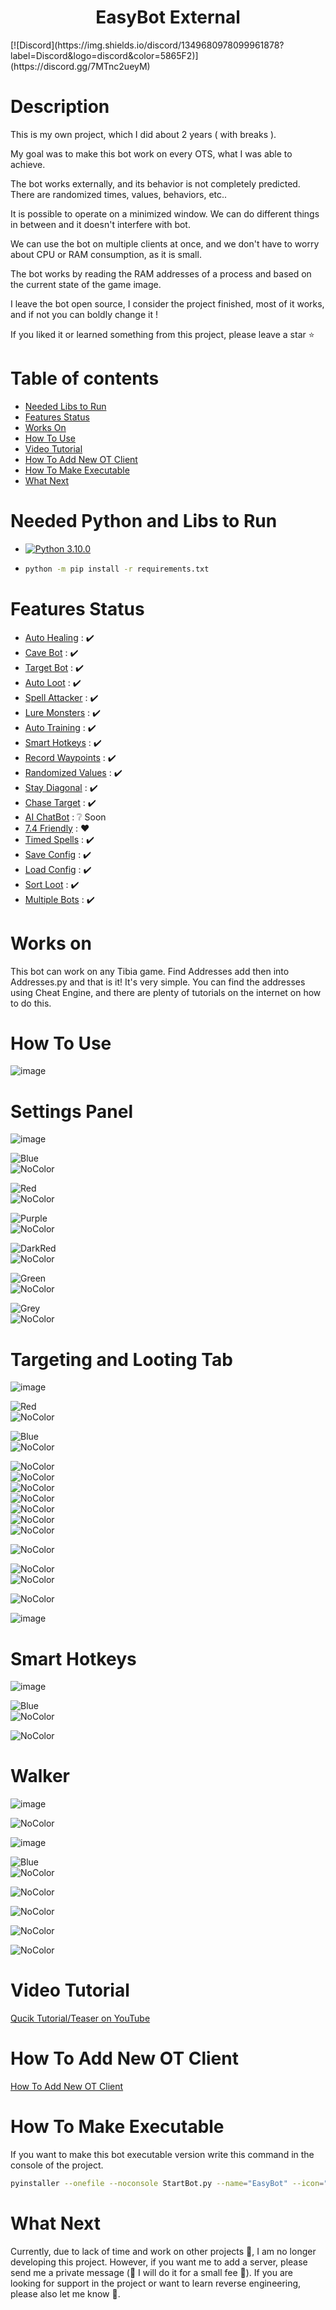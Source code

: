 <h1 align="center"> EasyBot External </h1>
[![Discord](https://img.shields.io/discord/1349680978099961878?label=Discord&logo=discord&color=5865F2)](https://discord.gg/7MTnc2ueyM)


# Description
This is my own project, which I did about 2 years ( with breaks ).

My goal was to make this bot work on every OTS, what I was able to achieve.

The bot works externally, and its behavior is not completely predicted. There are randomized times, values, behaviors, etc..

It is possible to operate on a minimized window. We can do different things in between and it doesn't interfere with bot.

We can use the bot on multiple clients at once, and we don't have to worry about CPU or RAM consumption, as it is small.

The bot works by reading the RAM addresses of a process and based on the current state of the game image.

I leave the bot open source, I consider the project finished, most of it works, and if not you can boldly change it !

If you liked it or learned something from this project, please leave a star :star:

# Table of contents
- [Needed Libs to Run](#Needed-Python-and-Libs-to-Run)
- [Features Status](#Features-Status)
- [Works On](#Currently-Works-On)
- [How To Use](#How-To-Use)
- [Video Tutorial](#Video-Tutorial)
- [How To Add New OT Client](#How-To-Add-New-OT-Client)
- [How To Make Executable](#How-To-Make-Executable)
- [What Next](#What-Next)
# Needed Python and Libs to Run

- [![Python 3.10.0](https://img.shields.io/badge/python-3.10.0-blue.svg)](https://www.python.org/downloads/release/python-3100/)

- ```bash
  python -m pip install -r requirements.txt
  ```

# Features Status
- [Auto Healing](#Auto-Healing-Module) : :heavy_check_mark:
- [Cave Bot](#Cave-Bot-Module) : :heavy_check_mark:
- [Target Bot](#Target-Bot-Module) : :heavy_check_mark:
- [Auto Loot](#Auto-Loot-Module) : :heavy_check_mark:
- [Spell Attacker](#Spell-Attacker-Module) : :heavy_check_mark:
- [Lure Monsters](#Lure-Monsters-Module) : :heavy_check_mark:
- [Auto Training](#Auto-Training-Module) : :heavy_check_mark:
- [Smart Hotkeys](#Smart-Hotkeys-Module) : :heavy_check_mark:
- [Record Waypoints](#Record-Waypoints-Module) : :heavy_check_mark:
- [Randomized Values](#Randomized-Values-Module) : :heavy_check_mark:
- [Stay Diagonal](#Stay-Diagonal-Module) : :heavy_check_mark:
- [Chase Target](#Chase-Target-Module) : :heavy_check_mark:
- [AI ChatBot](#AI-ChatBot-Module) : :grey_question: Soon
- [7.4 Friendly](#7.4-Friendly-Module) : :heart:
- [Timed Spells](#Timed-Spells-Module) : :heavy_check_mark:
- [Save Config](#Save-Config-Module) : :heavy_check_mark:
- [Load Config](#Load-Config-Module) : :heavy_check_mark:
- [Sort Loot](#Sort-Loot-Module) : :heavy_check_mark:
- [Multiple Bots](#Multiple-Bots-Module) : :heavy_check_mark:

# Works on
This bot can work on any Tibia game. Find Addresses add then into Addresses.py and that is it!
It's very simple. You can find the addresses using Cheat Engine, and there are plenty of tutorials on the internet on how to do this.
  
# How To Use
![image](https://github.com/user-attachments/assets/12f0048b-8bbe-4cd7-ab82-d3c6831974ce)

# Settings Panel

![image](https://github.com/user-attachments/assets/94e4e247-15ea-4738-9c6a-b5f5e6b82fec)


![Blue](https://img.shields.io/badge/Set%20Character-3f48cc)  
![NoColor](https://img.shields.io/badge/You%20need%20to%20set%20middle%20of%20your%20character.-grey)  

![Red](https://img.shields.io/badge/Set%20Loot-ed1d25)  
![NoColor](https://img.shields.io/badge/You%20need%20to%20set%20the%20area%20where%20open%20bodies%20will%20appear.-grey)  

![Purple](https://img.shields.io/badge/Set%20Battle-a348a5)  
![NoColor](https://img.shields.io/badge/If%20your%20OT%20do%20not%20have%20attack%20on%20key%20set%20first%20monster%20on%20battle%20list.-grey)  

![DarkRed](https://img.shields.io/badge/Backpacks-890115)  
![NoColor](https://img.shields.io/badge/Backpack%20Info-You%20need%20to%20choose%20backpack%20coordinates%20(needed%20for%20collecting).%20If%20you%20choose%20the%20last%20field%20of%20the%20backpack,%20then%20when%20the%20backpack%20is%20filled,%20the%20next%20backpack%20inside%20will%20be%20opened.-grey)  

![Green](https://img.shields.io/badge/Runes-23b14d)  
![NoColor](https://img.shields.io/badge/You%20Need%20to%20set%20the%20coordinates%20of%20selected%20rune.-grey)  

![Grey](https://img.shields.io/badge/Tools-grey)  
![NoColor](https://img.shields.io/badge/You%20Need%20to%20set%20the%20coordinates%20of%20selected%20tool.-grey)  

# Targeting and Looting Tab

![image](https://github.com/user-attachments/assets/7c3dbda5-9bf1-4f61-b41b-cb3b80203aa8)

![Red](https://img.shields.io/badge/Targeting-ed1d25)  
![NoColor](https://img.shields.io/badge/Enter%20the%20name%20of%20the%20target,%20select%20from%20what%20distance%20to%20attack%20it,%20select%20stance%20and%20choose%20whether%20to%20skin%20it.%20Attack%20Key%20is%20the%20button%20for%20which%20it%20is%20attacking%20the%20target%20in%20the%20game.-grey)  

![Blue](https://img.shields.io/badge/Looting-3f48cc)  
![NoColor](https://img.shields.io/badge/In%20the%20first%20Text%20Box%20you%20enter%20the%20name%20of%20the%20item%20to%20collect,%20in%20the%20second%20you%20enter%20where%20this%20item%20should%20be%20droped.-grey)

![NoColor](https://img.shields.io/badge/%22--2%22%20-%20clicks%20twice%20with%20the%20left%20on%20the%20item-grey)  
![NoColor](https://img.shields.io/badge/%22--1%22%20-%20clicks%20once%20with%20the%20right%20on%20the%20item-grey)  
![NoColor](https://img.shields.io/badge/%220%22%20-%20Throws%20under%20yourself-grey)  
![NoColor](https://img.shields.io/badge/%221%22%20-%20collects%20into%20the%20first%20backpack-grey)  
![NoColor](https://img.shields.io/badge/%222%22%20-%20collects%20into%20the%20second%20backpack-grey)  
![NoColor](https://img.shields.io/badge/%223%22%20-%20collects%20into%20the%20third%20backpack-grey)  
![NoColor](https://img.shields.io/badge/%224%22%20-%20collects%20into%20the%20fourth%20backpack-grey)  

![NoColor](https://img.shields.io/badge/If%20you%20enter%20an%20item%20name%20with%20*%20at%20the%20beginning,%20e.g.%20%22*Pick%22,%20this%20image%20will%20be%20taken%20from%20local%20Images/ClientName/Sword.png%20files-grey)


![NoColor](https://img.shields.io/badge/The%20collection%20process%20is%20performed%20with%20priority.%20Items%20at%20the%20top%20of%20the%20list%20are%20collected%20first-grey)  
![NoColor](https://img.shields.io/badge/So%20if%20you%20want%20it%20to%20collect%20all%20items%20first%20and%20possibly%20open%20a%20backpack%20that%20may%20be%20in%20a%20monster%20at%20the%20end%20then%20add%20that%20backpack%20at%20the%20end%20of%20the%20list.-grey) 

![NoColor](https://img.shields.io/badge/Remember!!%20For%20looting%20to%20work%20you%20must%20have%20Background.png%2032x32%20added%20in%20Images/ClientName-grey)

![image](https://github.com/user-attachments/assets/64ab23ed-095d-4c55-8c44-6320ea1e3798)


# Smart Hotkeys

![image](https://github.com/user-attachments/assets/c5da24f9-7a0f-49e2-bee4-cefa789da302)

![Blue](https://img.shields.io/badge/Smart%20Hotkeys-3f48cc)  
![NoColor](https://img.shields.io/badge/If%20your%20server%20is%207.4%20or%20do%20not%20have%20hotkeys.%20Smart%20Hotkeys%20is%20cool%20tool%20to%20use%20hotkeys%20even%20if%20they%20are%20not%20in%20the%20game.-grey)

![NoColor](https://img.shields.io/badge/Just%20set%20the%20coordinates%20of%20rune%20that%20you%20want%20to%20use%20and%20select%20the%20hotkey%20you%20want%20it%20to%20work%20on.-grey)


# Walker

![image](https://github.com/user-attachments/assets/cb706149-21f6-40f3-8647-8ec77082ff6f)

![NoColor](https://img.shields.io/badge/Label%20and%20Action%20buttons%20do%20not%20work%20-grey)

![image](https://github.com/user-attachments/assets/200645e1-8901-4879-ae0c-e090b57dc476)

![Blue](https://img.shields.io/badge/Directions-3f48cc)  
![NoColor](https://img.shields.io/badge/Auto%20Recording%20tends%20to%20work,%20but%20to%20be%20safe%20when%20you%20use%20stairs%20I%20recommend%20turning%20it%20off%20and%20adding%20stairs%20manually.%20How%20to%20do%20that%3F-grey)

![NoColor](https://img.shields.io/badge/How%20to%20add%20stairs:-3f48cc)

![NoColor](https://img.shields.io/badge/1.%20Stand%20before%20the%20stairs%20and%20add%20waypoint%20in%20direction%20"Center"-grey)  

![NoColor](https://img.shields.io/badge/2.%20Climb%20up%20or%20down%20the%20stairs-grey)  

![NoColor](https://img.shields.io/badge/3.%20Add%20waypoint%20in%20the%20appropriate%20direction.%20Example:%20If%20north,%20then%20%22North%22%20and%20add.-grey)

# Video Tutorial
[Qucik Tutorial/Teaser on YouTube](https://www.youtube.com/watch?v=iZsd0Sz7pzA)


# How To Add New OT Client
[How To Add New OT Client](https://www.youtube.com/watch?v=dZbNfMYsa20&t=48s)

# How To Make Executable
If you want to make this bot executable version write this command in the console of the project.
```bash
pyinstaller --onefile --noconsole StartBot.py --name="EasyBot" --icon="Images/Icon.jpg"
  ```

# What Next
Currently, due to lack of time and work on other projects :hammer:, I am no longer developing this project. 
However, if you want me to add a server, please send me a private message (:money_with_wings: I will do it for a small fee :money_with_wings:).
If you are looking for support in the project or want to learn reverse engineering, please also let me know :bow:. 



